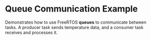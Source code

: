 # Queue Communication Example

Demonstrates how to use FreeRTOS **queues** to communicate between tasks. A producer task sends temperature data, and a consumer task receives and processes it.
